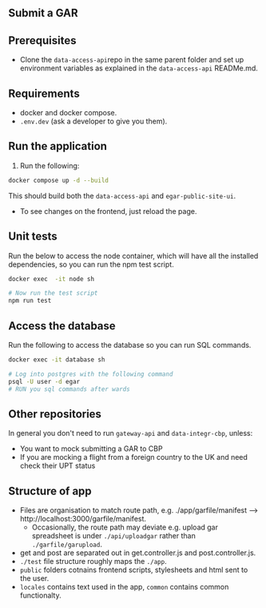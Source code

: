 ## Submit a GAR

## Prerequisites
- Clone the `data-access-api`repo in the same parent folder and set up environment variables as explained in the `data-access-api` READMe.md.

## Requirements
- docker and docker compose.
- `.env.dev` (ask a developer to give you them).

## Run the application

1. Run the following:
```sh
docker compose up -d --build
```

This should build both the `data-access-api` and `egar-public-site-ui`.

- To see changes on the frontend, just reload the page.

## Unit tests

Run the below to access the node container, which will have all the installed dependencies, so you can run the npm test script.
```sh
docker exec  -it node sh

# Now run the test script
npm run test
```

## Access the database

Run the following to access the database so you can run SQL commands. 
```sh
docker exec -it database sh

# Log into postgres with the following command
psql -U user -d egar
# RUN you sql commands after wards
```

## Other repositories

In general you don't need to run `gateway-api` and `data-integr-cbp`, unless:

- You want to mock submitting a GAR to CBP 
- If you are mocking a flight from a foreign country to the UK and need check their UPT status

## Structure of app

- Files are organisation to match route path, e.g. ./app/garfile/manifest --> http://localhost:3000/garfile/manifest.
    - Occasionally, the route path may deviate e.g. upload gar spreadsheet is under `./api/uploadgar` rather than `./garfile/garupload`.
- get and post are separated out in get.controller.js and post.controller.js.
- `./test` file structure roughly maps the `./app`.
- `public` folders cotnains frontend scripts, stylesheets and html sent to the user.
- `locales` contains text used in the app, `common` contains common functionalty.